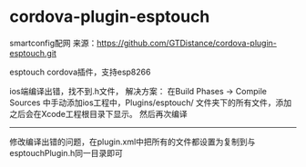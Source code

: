 # cordova-plugin-esptouch
smartconfig配网 来源：https://github.com/GTDistance/cordova-plugin-esptouch.git

esptouch cordova插件，支持esp8266
 
ios端编译出错，找不到.h文件，
解决方案：
在Build Phases -> Compile Sources 中手动添加ios工程中，Plugins/esptouch/ 文件夹下的所有文件，添加之后会在Xcode工程根目录下显示。
然后再次编译

----------------
修改编译出错的问题，在plugin.xml中把所有的文件都设置为复制到与esptouchPlugin.h同一目录即可

